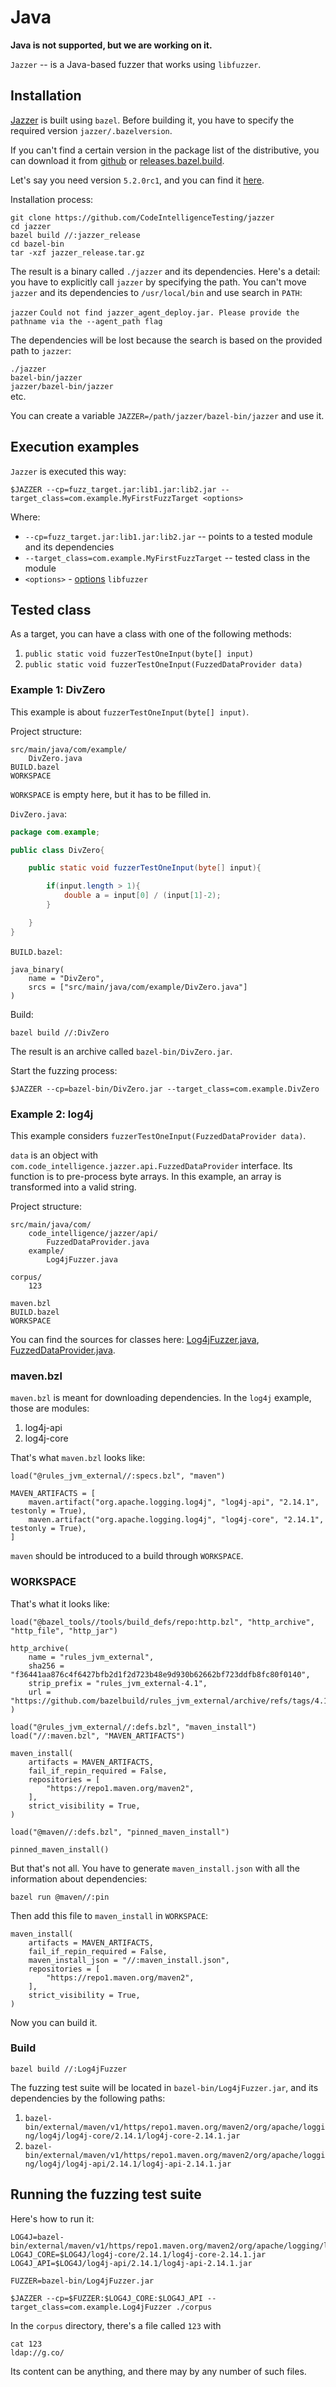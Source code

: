 
# Java

**Java is not supported, but we are working on it.**

`Jazzer` -- is a Java-based fuzzer that works using `libfuzzer`.

## Installation

[Jazzer](https://github.com/CodeIntelligenceTesting/jazzer) is built using `bazel`. Before building it, you have to specify the required version `jazzer/.bazelversion`. 

If you can't find a certain version in the package list of the distributive, you can download it from [github](https://github.com/bazelbuild/bazel) or [releases.bazel.build](https://releases.bazel.build).

Let's say you need version `5.2.0rc1`, and you can find it [here](https://releases.bazel.build/5.2.0/rc1/index.html).

Installation process:

`git clone https://github.com/CodeIntelligenceTesting/jazzer`  
`cd jazzer`  
`bazel build //:jazzer_release`  
`cd bazel-bin`  
`tar -xzf jazzer_release.tar.gz`  

The result is a binary called `./jazzer` and its dependencies. Here's a detail: you have to explicitly call `jazzer` by specifying the path. You can't move `jazzer` and its dependencies to `/usr/local/bin` and use search in `PATH`:

`jazzer`
`Could not find jazzer_agent_deploy.jar. Please provide the pathname via the --agent_path flag`  

The dependencies will be lost because the search is based on the provided path to `jazzer`:

`./jazzer`  
`bazel-bin/jazzer`  
`jazzer/bazel-bin/jazzer`  
etc.

You can create a variable `JAZZER=/path/jazzer/bazel-bin/jazzer` and use it.

## Execution examples

`Jazzer` is executed this way:

`$JAZZER --cp=fuzz_target.jar:lib1.jar:lib2.jar --target_class=com.example.MyFirstFuzzTarget <options>`

Where:

* `--cp=fuzz_target.jar:lib1.jar:lib2.jar` -- points to a tested module and its dependencies
* `--target_class=com.example.MyFirstFuzzTarget` -- tested class in the module
* `<options>` - [options](https://llvm.org/docs/LibFuzzer.html#options) `libfuzzer`

## Tested class

As a target, you can have a class with one of the following methods:

1. `public static void fuzzerTestOneInput(byte[] input)`
2. `public static void fuzzerTestOneInput(FuzzedDataProvider data)`

### Example 1: DivZero

This example is about `fuzzerTestOneInput(byte[] input)`.

Project structure:

```
src/main/java/com/example/
    DivZero.java
BUILD.bazel
WORKSPACE
```

`WORKSPACE` is empty here, but it has to be filled in.

`DivZero.java`:

```java
package com.example;

public class DivZero{

    public static void fuzzerTestOneInput(byte[] input){

        if(input.length > 1){
            double a = input[0] / (input[1]-2);
        }

    }
}
```

`BUILD.bazel`:
```
java_binary(
    name = "DivZero",
    srcs = ["src/main/java/com/example/DivZero.java"]
)
```

Build:

`bazel build //:DivZero`

The result is an archive called `bazel-bin/DivZero.jar`.

Start the fuzzing process:

`$JAZZER --cp=bazel-bin/DivZero.jar --target_class=com.example.DivZero`

### Example 2: log4j

This example considers `fuzzerTestOneInput(FuzzedDataProvider data)`.

`data` is an object with `com.code_intelligence.jazzer.api.FuzzedDataProvider` interface. Its function is to pre-process byte arrays. In this example, an array is transformed into a valid string.

Project structure:

```
src/main/java/com/
    code_intelligence/jazzer/api/
        FuzzedDataProvider.java
    example/
        Log4jFuzzer.java

corpus/
    123

maven.bzl
BUILD.bazel
WORKSPACE
```

You can find the sources for classes here: [Log4jFuzzer.java](https://github.com/CodeIntelligenceTesting/jazzer/blob/main/examples/src/main/java/com/example/Log4jFuzzer.java), [FuzzedDataProvider.java](https://github.com/CodeIntelligenceTesting/jazzer/blob/main/agent/src/main/java/com/code_intelligence/jazzer/api/FuzzedDataProvider.java).

### maven.bzl

`maven.bzl` is meant for downloading dependencies. In the `log4j` example, those are modules:

1. log4j-api
2. log4j-core

That's what `maven.bzl` looks like:

```
load("@rules_jvm_external//:specs.bzl", "maven")

MAVEN_ARTIFACTS = [
    maven.artifact("org.apache.logging.log4j", "log4j-api", "2.14.1", testonly = True),
    maven.artifact("org.apache.logging.log4j", "log4j-core", "2.14.1", testonly = True),
]
```

`maven` should be introduced to a build through `WORKSPACE`.

### WORKSPACE

That's what it looks like:

```
load("@bazel_tools//tools/build_defs/repo:http.bzl", "http_archive", "http_file", "http_jar")

http_archive(
    name = "rules_jvm_external",
    sha256 = "f36441aa876c4f6427bfb2d1f2d723b48e9d930b62662bf723ddfb8fc80f0140",
    strip_prefix = "rules_jvm_external-4.1",
    url = "https://github.com/bazelbuild/rules_jvm_external/archive/refs/tags/4.1.zip",
)

load("@rules_jvm_external//:defs.bzl", "maven_install")
load("//:maven.bzl", "MAVEN_ARTIFACTS")

maven_install(
    artifacts = MAVEN_ARTIFACTS,
    fail_if_repin_required = False,
    repositories = [
        "https://repo1.maven.org/maven2",
    ],
    strict_visibility = True,
)

load("@maven//:defs.bzl", "pinned_maven_install")

pinned_maven_install()
```

But that's not all. You have to generate `maven_install.json` with all the information about dependencies:

`bazel run @maven//:pin`

Then add this file to `maven_install` in `WORKSPACE`:

```
maven_install(
    artifacts = MAVEN_ARTIFACTS,
    fail_if_repin_required = False,
    maven_install_json = "//:maven_install.json",
    repositories = [
        "https://repo1.maven.org/maven2",
    ],
    strict_visibility = True,
)
```

Now you can build it.

### Build

```
bazel build //:Log4jFuzzer
```

The fuzzing test suite will be located in `bazel-bin/Log4jFuzzer.jar`, and its dependencies by the following paths:

1. `bazel-bin/external/maven/v1/https/repo1.maven.org/maven2/org/apache/logging/log4j/log4j-core/2.14.1/log4j-core-2.14.1.jar`
2. `bazel-bin/external/maven/v1/https/repo1.maven.org/maven2/org/apache/logging/log4j/log4j-api/2.14.1/log4j-api-2.14.1.jar`

## Running the fuzzing test suite

Here's how to run it:

```
LOG4J=bazel-bin/external/maven/v1/https/repo1.maven.org/maven2/org/apache/logging/log4j
LOG4J_CORE=$LOG4J/log4j-core/2.14.1/log4j-core-2.14.1.jar
LOG4J_API=$LOG4J/log4j-api/2.14.1/log4j-api-2.14.1.jar

FUZZER=bazel-bin/Log4jFuzzer.jar

$JAZZER --cp=$FUZZER:$LOG4J_CORE:$LOG4J_API --target_class=com.example.Log4jFuzzer ./corpus

```

In the `corpus` directory, there's a file called `123` with

`cat 123`  
`ldap://g.co/`  

Its content can be anything, and there may by any number of such files.